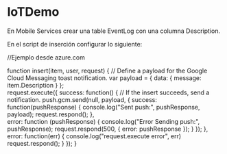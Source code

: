 # IoTDemo

En Mobile Services crear una table EventLog con una columna Description.

En el script de inserción configurar lo siguiente:

//Ejemplo desde azure.com

function insert(item, user, request) {
// Define a payload for the Google Cloud Messaging toast notification.
var payload = {
    data: {
        message: item.Description 
    }
};      
request.execute({
    success: function() {
        // If the insert succeeds, send a notification.
        push.gcm.send(null, payload, {
            success: function(pushResponse) {
                console.log("Sent push:", pushResponse, payload);
                request.respond();
                },              
            error: function (pushResponse) {
                console.log("Error Sending push:", pushResponse);
                request.respond(500, { error: pushResponse });
                }
            });
        },
    error: function(err) {
        console.log("request.execute error", err)
        request.respond();
    }
  });
}
